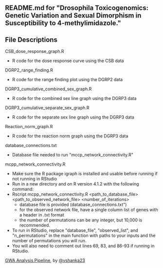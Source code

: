 
## README.md for "Drosophila Toxicogenomics: Genetic Variation and Sexual Dimorphism in Susceptibility to 4-methylimidazole."

## **File Descriptions**

CSB_dose_response_graph.R
- R code for the dose response curve using the CSB data

DGRP2_range_finding.R
- R code for the range finding plot using the DGRP2 data

DGRP3_cumulative_combined_sex_graph.R
- R code for the combined sex line graph using the DGRP3 data 

DGRP3_cumulative_separate_sex_graph.R
- R code for the separate sex line graph using the DGRP3 data

Reaction_norm_graph.R
- R code for the reaction norm graph using the DGRP3 data

database_connections.txt
- Database file needed to run "mccp_network_connectivity.R"

mcpp_network_connectivity.R
- Make sure the R package igraph is installed and usable before running if not running in RStudio
- Run in a new directory and on R version 4.1.2 with the following command: 
- Rscript mcpp_network_connectivity.R <path_to_database_file> <path_to_observed_network_file> <number_of_iterations>
    - database file is provided (database_connections.txt")
    - for the observed network file, have a single column list of genes with a header in .txt format
    - the number of permutations can be any integer, but 10,000 is recommended.
- To run in RStudio, replace "database_file", "observed_list", and "n_permutations" in the main function with paths to your inputs and the number of permutations you will run.
- You will also need to comment out lines 69, 83, and 86-93 if running in RStudio.

[GWA Analysis Pipeline](https://github.com/vshanka23/dgrp_gwas_final), by [@vshanka23](https://github.com/vshanka23)
